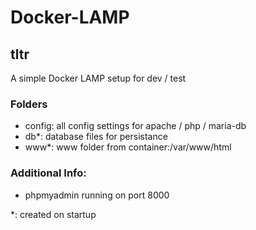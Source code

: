 # Docker-LAMP

## tltr
A simple Docker LAMP setup for dev / test

### Folders
- config: all config settings for apache / php / maria-db
- db*: database files for persistance
- www*: www folder from container:/var/www/html 

### Additional Info:
- phpmyadmin running on port 8000

*: created on startup
